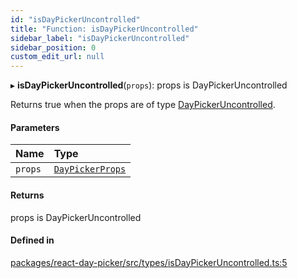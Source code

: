 ```yaml
---
id: "isDayPickerUncontrolled"
title: "Function: isDayPickerUncontrolled"
sidebar_label: "isDayPickerUncontrolled"
sidebar_position: 0
custom_edit_url: null
---
```


▸ **isDayPickerUncontrolled**(`props`): props is DayPickerUncontrolled

Returns true when the props are of type [DayPickerUncontrolled](../interfaces/DayPickerUncontrolled).

#### Parameters

| Name | Type |
| :------ | :------ |
| `props` | [`DayPickerProps`](../types/DayPickerProps) |

#### Returns

props is DayPickerUncontrolled

#### Defined in

[packages/react-day-picker/src/types/isDayPickerUncontrolled.ts:5](https://github.com/gpbl/react-day-picker/blob/0df406c0/packages/react-day-picker/src/types/isDayPickerUncontrolled.ts#L5)

